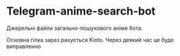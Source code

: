 # Telegram-anime-search-bot
Джерельні файли загально-пошукового аніме бота.

Основна гілка зараз рахується Kioto. Через деякий час це буде виправленно
